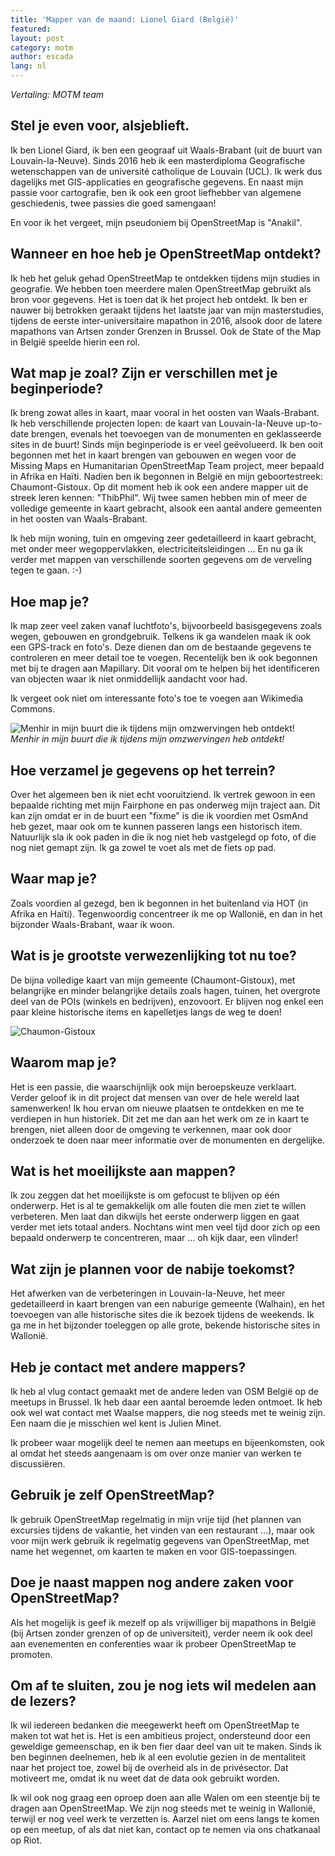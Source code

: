 ```yaml
---
title: 'Mapper van de maand: Lionel Giard (België)'
featured:
layout: post
category: motm
author: escada
lang: nl
---
```


_Vertaling: MOTM team_

## Stel je even voor, alsjeblieft.

Ik ben Lionel Giard, ik ben een geograaf uit Waals-Brabant (uit de buurt van Louvain-la-Neuve). Sinds 2016 heb ik een masterdiploma Geografische wetenschappen van de université catholique de Louvain (UCL).<!-- Niet vertalen, dit is niet hetzelfde als de Katholieke Universiteit Leuven, zie Wikipedia -->
Ik werk dus dagelijks met GIS-applicaties en geografische gegevens. En naast mijn passie voor cartografie, ben ik ook een groot liefhebber van algemene geschiedenis, twee passies die goed samengaan!

En voor ik het vergeet, mijn pseudoniem bij OpenStreetMap is "Anakil".

## Wanneer en hoe heb je OpenStreetMap ontdekt?

Ik heb het geluk gehad OpenStreetMap te ontdekken tijdens mijn studies in geografie. We hebben toen meerdere malen OpenStreetMap gebruikt als bron voor gegevens. Het is toen dat ik het project heb ontdekt. Ik ben er nauwer bij betrokken geraakt tijdens het laatste jaar van mijn masterstudies, tijdens de eerste inter-universitaire mapathon in 2016, alsook door de latere mapathons van Artsen zonder Grenzen in Brussel. Ook de State of the Map in België speelde hierin een rol.

## Wat map je zoal? Zijn er verschillen met je beginperiode?

Ik breng zowat alles in kaart, maar vooral in het oosten van Waals-Brabant. Ik heb verschillende projecten lopen: de kaart van Louvain-la-Neuve up-to-date brengen, evenals het toevoegen van de monumenten en geklasseerde sites in de buurt!
Sinds mijn beginperiode is er veel geëvolueerd. Ik ben ooit begonnen met het in kaart brengen van gebouwen en wegen voor de Missing Maps en  Humanitarian OpenStreetMap Team project, meer bepaald in Afrika en Haïti. Nadien ben ik begonnen in België en mijn geboortestreek: Chaumont-Gistoux. Op dit moment heb ik ook een andere mapper uit de streek leren kennen: "ThibPhil".
Wij twee samen hebben min of meer de volledige gemeente in kaart gebracht, alsook een aantal andere gemeenten in het oosten van Waals-Brabant.

Ik heb mijn woning, tuin en omgeving zeer gedetailleerd in kaart gebracht, met onder meer wegoppervlakken, electriciteitsleidingen … En nu ga ik verder met mappen van verschillende soorten gegevens om de verveling tegen te gaan. :-)

## Hoe map je?

Ik map zeer veel zaken vanaf luchtfoto's, bijvoorbeeld basisgegevens zoals wegen, gebouwen en grondgebruik.
Telkens ik ga wandelen maak ik ook een GPS-track en foto's. Deze dienen dan om de bestaande gegevens te controleren en meer detail toe te voegen. Recentelijk ben ik ook begonnen met bij te dragen aan Mapillary. Dit vooral om te helpen bij het identificeren van objecten waar ik niet onmiddellijk aandacht voor had.

Ik vergeet ook niet om interessante foto's toe te voegen aan Wikimedia Commons.

![Menhir in mijn buurt die ik tijdens mijn omzwervingen heb ontdekt!](https://photos.smugmug.com/OSM/Screenshots/Mapper-in-the-Spotlight/Lionel-Giard/i-7cLXrTG/0/34093fa6/S/menhir-S.png)
*Menhir in mijn buurt die ik tijdens mijn omzwervingen heb ontdekt!*

## Hoe verzamel je gegevens op het terrein?
Over het algemeen ben ik niet echt vooruitziend. Ik vertrek gewoon in een bepaalde richting met mijn Fairphone en pas onderweg mijn traject aan. Dit kan zijn omdat er in de buurt een "fixme" is die ik voordien met OsmAnd heb gezet, maar ook om te kunnen passeren langs een historisch item. Natuurlijk sla ik ook paden in die ik nog niet heb vastgelegd op foto, of die nog niet gemapt zijn.
Ik ga zowel te voet als met de fiets op pad.

## Waar map je?

Zoals voordien al gezegd, ben ik begonnen in het buitenland via HOT (in Afrika en Haïti). Tegenwoordig concentreer ik me op Wallonië, en dan in het bijzonder Waals-Brabant, waar ik woon.

## Wat is je grootste verwezenlijking tot nu toe?

De bijna volledige kaart van mijn gemeente (Chaumont-Gistoux), met belangrijke en minder belangrijke details zoals hagen, tuinen, het overgrote deel van de POIs (winkels en bedrijven), enzovoort. Er blijven nog enkel een paar kleine historische items en kapelletjes langs de weg te doen!

![Chaumon-Gistoux](https://photos.smugmug.com/OSM/Screenshots/Mapper-in-the-Spotlight/Lionel-Giard/i-zRLWsFq/0/35bdd5e7/M/image-M.png)



## Waarom map je?

Het is een passie, die waarschijnlijk ook mijn beroepskeuze verklaart. Verder geloof ik in dit project dat mensen van over de hele wereld laat samenwerken! Ik hou ervan om nieuwe plaatsen te ontdekken en me te verdiepen in hun historiek. Dit zet me dan aan het werk om ze in kaart te brengen, niet alleen door de omgeving te verkennen, maar ook door onderzoek te doen naar meer informatie over de monumenten en dergelijke.

## Wat is het moeilijkste aan mappen?

Ik zou zeggen dat het moeilijkste is om gefocust te blijven op één onderwerp. Het is al te gemakkelijk om alle fouten die men ziet te willen verbeteren. Men laat dan dikwijls het eerste onderwerp liggen en gaat verder met iets totaal anders.
Nochtans wint men veel tijd door zich op een bepaald onderwerp te concentreren, maar … oh kijk daar, een vlinder!

## Wat zijn je plannen voor de nabije toekomst?

Het afwerken van de verbeteringen in Louvain-la-Neuve, het meer gedetailleerd in kaart brengen van een naburige gemeente (Walhain), en het toevoegen van alle historische sites die ik bezoek tijdens de weekends. Ik ga me in het bijzonder toeleggen op alle grote, bekende historische sites in Wallonië.

## Heb je contact met andere mappers?

Ik heb al vlug contact gemaakt met de andere leden van OSM België op de meetups in Brussel. Ik heb daar een aantal beroemde leden ontmoet. Ik heb ook wel wat contact met Waalse mappers, die nog steeds met te weinig zijn. Een naam die je misschien wel kent is Julien Minet.

Ik probeer waar mogelijk deel te nemen aan meetups en bijeenkomsten, ook al omdat het steeds aangenaam is om over onze manier van werken te discussiëren.

## Gebruik je zelf OpenStreetMap?

Ik gebruik OpenStreetMap regelmatig in mijn vrije tijd (het plannen van excursies tijdens de vakantie, het vinden van een restaurant …), maar ook voor mijn werk gebruik ik regelmatig gegevens van OpenStreetMap, met name het wegennet, om kaarten te maken en voor GIS-toepassingen.

## Doe je naast mappen nog andere zaken voor OpenStreetMap?

Als het mogelijk is geef ik mezelf op als vrijwilliger bij mapathons in België (bij Artsen zonder grenzen of op de universiteit), verder neem ik ook deel aan evenementen en conferenties waar ik probeer OpenStreetMap te promoten.

## Om af te sluiten, zou je nog iets wil medelen aan de lezers?

Ik wil iedereen bedanken die meegewerkt heeft om OpenStreetMap te maken tot wat het is. Het is een ambitieus project, ondersteund door een geweldige gemeenschap, en ik ben fier daar deel van uit te maken. Sinds ik ben beginnen deelnemen, heb ik al een evolutie gezien in de mentaliteit naar het project toe, zowel bij de overheid als in de privésector. Dat motiveert me, omdat ik nu weet dat de data ook gebruikt worden.

Ik wil ook nog graag een oproep doen aan alle Walen om een steentje bij te dragen aan OpenStreetMap. We zijn nog steeds met te weinig in Wallonië, terwijl er nog veel werk te verzetten is. Aarzel niet om eens langs te komen op een meetup, of als dat niet kan, contact op te nemen via ons chatkanaal op Riot.
